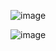 ![image](https://github.com/user-attachments/assets/579f9b0b-4ef9-4fc9-bcba-c4239a1ac813)

![image](https://github.com/user-attachments/assets/caf5af53-91c9-4eb4-9273-b17469289419)


